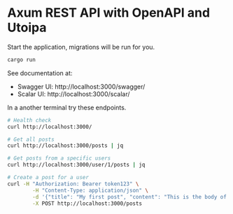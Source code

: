 # Axum REST API with OpenAPI and Utoipa

Start the application, migrations will be run for you.

```sh
cargo run
```

See documentation at:

- Swagger UI: http://localhost:3000/swagger/
- Scalar UI: http://localhost:3000/scalar/

In a another terminal try these endpoints.

```sh
# Health check
curl http://localhost:3000/

# Get all posts
curl http://localhost:3000/posts | jq

# Get posts from a specific users
curl http://localhost:3000/user/1/posts | jq

# Create a post for a user
curl -H "Authorization: Bearer token123" \
        -H "Content-Type: application/json" \
        -d '{"title": "My first post", "content": "This is the body of my first post."}' \
        -X POST http://localhost:3000/posts

```
